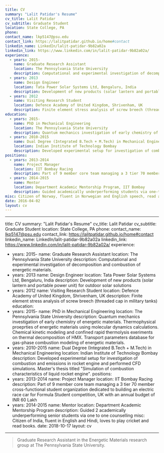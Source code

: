 ```yaml
---
title: CV
summary: "Lalit Patidar's Resume"
cv_title: Lalit Patidar
cv_subtitle: Graduate Student 
location: State College, PA
phone: 
contact_name: lkp5147@psu.edu
contact_link: https://lalitpatidar.github.io/home#contact
linkedin_name: LinkedIn/lalit-patidar-9b82a02a
linkedin_link: https://www.linkedin.com/in/lalit-patidar-9b82a02a/
experience:
  - years: 2015-
    name: Graduate Research Assistant
    location: The Pennsylvania State University
    description: Computational and experimental investigation of decomposition and combustion of energetic materials.
  - years: 2013
    name: Design Engineer
    location: Tata Power Solar Systems Ltd, Bengaluru, India
    description: Development of new products (solar lantern and portable power unit) for outdoor solar solutions
  - years: 2012
    name: Visiting Research Student
    location: Defence Academy of United Kingdom, Shrivenham, UK
    description: Finite element stress analysis of screw breech (threaded cap in military tanks)
education:
  - years: 2015-
    name: PhD in Mechanical Engineering
    location: The Pennsylvania State University
    description: Quantum mechanics investigation of early chemistry of energetic materials. Thermophysical proeprties of energetic materials using molecular dynamics calculations. Chemical kinetic modeling and confined rapid thermolysis exeriments on thermal decomposition of HMX. Transport parameters database for gas-phase combustion modeling of energetic materials. 
  - years: 2010-2015
    name: Dual Degree (Integrated B.Tech + M.Tech) in Mechanical Engineering
    location: Indian Institute of Technology Bombay
    description: Developed experimental setup for investigation of combustion and emissions in rocket engine and performed CFD simulations. Master's thesis titled "Simulation of combustion characteristics of liquid rocket engine".
positions:
  - years: 2013-2014
    name: Project Manager
    location: IIT Bombay Racing
    description: Part of 9 member core team managing a 3 tier 70 member cross-functional student organization dedicated to building an electric race car for Formula Student competition, UK with an annual budget of INR 60 Lakh.
  - years: 2014-2015
    name: Mentor
    location: Department Academic Mentorship Program, IIT Bombay
    description: Guided academically underperforming students via one-to-one counselling Promoted the degree and the student’s interests to the Department of Comparative Politics and the Department of Economics, and also organized meetings and social events with the rest of the board.
misc: Citizen of Norway, fluent in Norwegian and English speech, read and write both excellently.
date: 2016-04-02
layout: cv
---
```

---
title: CV
summary: "Lalit Patidar's Resume"
cv_title: Lalit Patidar
cv_subtitle: Graduate Student 
location: State College, PA
phone: 
contact_name: lkp5147@psu.edu
contact_link: https://lalitpatidar.github.io/home#contact
linkedin_name: LinkedIn/lalit-patidar-9b82a02a
linkedin_link: https://www.linkedin.com/in/lalit-patidar-9b82a02a/
experience:
  - years: 2015-
    name: Graduate Research Assistant
    location: The Pennsylvania State University
    description: Computational and experimental investigation of decomposition and combustion of energetic materials.
  - years: 2013
    name: Design Engineer
    location: Tata Power Solar Systems Ltd, Bengaluru, India
    description: Development of new products (solar lantern and portable power unit) for outdoor solar solutions
  - years: 2012
    name: Visiting Research Student
    location: Defence Academy of United Kingdom, Shrivenham, UK
    description: Finite element stress analysis of screw breech (threaded cap in military tanks)
education:
  - years: 2015-
    name: PhD in Mechanical Engineering
    location: The Pennsylvania State University
    description: Quantum mechanics investigation of early chemistry of energetic materials. Thermophysical proeprties of energetic materials using molecular dynamics calculations. Chemical kinetic modeling and confined rapid thermolysis exeriments on thermal decomposition of HMX. Transport parameters database for gas-phase combustion modeling of energetic materials. 
  - years: 2010-2015
    name: Dual Degree (Integrated B.Tech + M.Tech) in Mechanical Engineering
    location: Indian Institute of Technology Bombay
    description: Developed experimental setup for investigation of combustion and emissions in rocket engine and performed CFD simulations. Master's thesis titled "Simulation of combustion characteristics of liquid rocket engine".
positions:
  - years: 2013-2014
    name: Project Manager
    location: IIT Bombay Racing
    description: Part of 9 member core team managing a 3 tier 70 member cross-functional student organization dedicated
to building an electric race car for Formula Student competition, UK with an annual budget of INR 60 Lakh
  - years: 2014-2015
    name: Mentor
    location: Department Academic Mentorship Program
    description: Guided 2 academically underperforming senior students via one to one counselling
misc: Citizen of India, fluent in English and Hindi, loves to play cricket and read books.
date: 2018-10-17
layout: cv
---
> Graduate Research Assistant in the Energetic Materials research group at The Pennsylvania State University.
